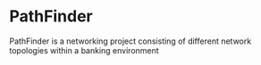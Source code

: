 # PathFinder
PathFinder is a networking project consisting of different network topologies within a banking environment 
